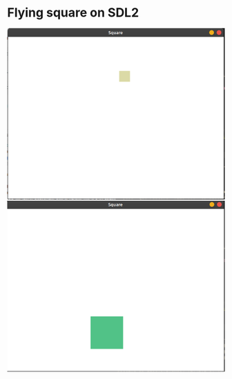 # Flying square on SDL2
![example1](https://github.com/a-korkin/square/blob/main/example_1.png?raw=true)
![example2](https://github.com/a-korkin/square/blob/main/example_2.png?raw=true)
